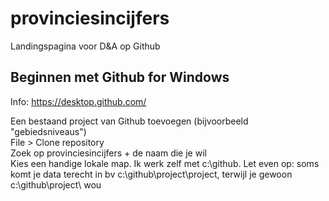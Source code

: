 # provinciesincijfers
Landingspagina voor D&amp;A op Github


## Beginnen met Github for Windows

Info: https://desktop.github.com/

Een bestaand project van Github toevoegen (bijvoorbeeld "gebiedsniveaus")  
File > Clone repository  
Zoek op provinciesincijfers + de naam die je wil  
Kies een handige lokale map. Ik werk zelf met c:\github. Let even op: soms komt je data terecht in bv c:\github\project\project, terwijl je gewoon c:\github\project\ wou



